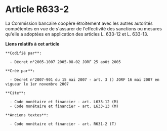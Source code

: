 # Article R633-2

La Commission bancaire coopère étroitement avec les autres autorités compétentes en vue de s'assurer de l'effectivité des
sanctions ou mesures qu'elle a adoptées en application des articles L. 633-12 et L. 633-13.

**Liens relatifs à cet article**

	**Codifié par**:

	  - Décret n°2005-1007 2005-08-02 JORF 25 août 2005

	**Créé par**:

	  - Décret n°2007-901 du 15 mai 2007 - art. 3 () JORF 16 mai 2007 en vigueur le 1er novembre 2007

	**Cite**:

	  - Code monétaire et financier - art. L633-12 (M)
	  - Code monétaire et financier - art. L633-13 (M)

	**Anciens textes**:

	  - Code monétaire et financier - art. R631-2 (T)
